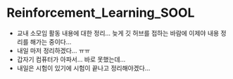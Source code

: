 # Reinforcement_Learning_SOOL
- 교내 소모임 활동 내용에 대한 정리... 늦게 깃 허브를 접하는 바람에 이제야 내용 정리를 해가는 중이다...
- 내일 마저 정리하겠다... ㅠㅠ
- 갑자기 컴퓨터가 아파서... 바로 못했는데...
- 내일은 시험이 있기에 시험이 끝나고 정리해야겠다...
